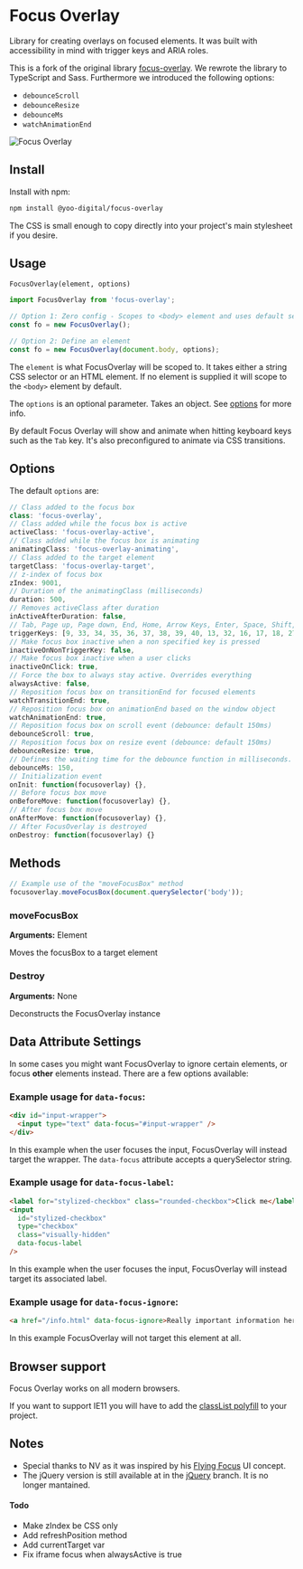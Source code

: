 # Focus Overlay

Library for creating overlays on focused elements. It was built with accessibility in mind with trigger keys and ARIA roles.

This is a fork of the original library [focus-overlay](https://github.com/mmahandev/FocusOverlay). We rewrote the library to TypeScript and Sass. Furthermore we introduced the following options:

* `debounceScroll`
* `debounceResize`
* `debounceMs`
* `watchAnimationEnd`

![Focus Overlay](http://i.imgur.com/zMFb7m4.gif)

## Install

Install with npm:

```bash
npm install @yoo-digital/focus-overlay
```

The CSS is small enough to copy directly into your project's main stylesheet if you desire.

## Usage

`FocusOverlay(element, options)`

```js
import FocusOverlay from 'focus-overlay';

// Option 1: Zero config - Scopes to <body> element and uses default settings
const fo = new FocusOverlay();

// Option 2: Define an element
const fo = new FocusOverlay(document.body, options);
```

The `element` is what FocusOverlay will be scoped to. It takes either a string CSS selector or an HTML element. If no element is supplied it will scope to the `<body>` element by default.

The `options` is an optional parameter. Takes an object. See [options](#options) for more info.

By default Focus Overlay will show and animate when hitting keyboard keys such as the `Tab` key. It's also preconfigured to animate via CSS transitions.

## Options

The default `options` are:

```js
// Class added to the focus box
class: 'focus-overlay',
// Class added while the focus box is active
activeClass: 'focus-overlay-active',
// Class added while the focus box is animating
animatingClass: 'focus-overlay-animating',
// Class added to the target element
targetClass: 'focus-overlay-target',
// z-index of focus box
zIndex: 9001,
// Duration of the animatingClass (milliseconds)
duration: 500,
// Removes activeClass after duration
inActiveAfterDuration: false,
// Tab, Page up, Page down, End, Home, Arrow Keys, Enter, Space, Shift, Ctrl, Alt, ESC
triggerKeys: [9, 33, 34, 35, 36, 37, 38, 39, 40, 13, 32, 16, 17, 18, 27],
// Make focus box inactive when a non specified key is pressed
inactiveOnNonTriggerKey: false,
// Make focus box inactive when a user clicks
inactiveOnClick: true,
// Force the box to always stay active. Overrides everything
alwaysActive: false,
// Reposition focus box on transitionEnd for focused elements
watchTransitionEnd: true,
// Reposition focus box on animationEnd based on the window object
watchAnimationEnd: true,
// Reposition focus box on scroll event (debounce: default 150ms)
debounceScroll: true,
// Reposition focus box on resize event (debounce: default 150ms)
debounceResize: true,
// Defines the waiting time for the debounce function in milliseconds.
debounceMs: 150,
// Initialization event
onInit: function(focusoverlay) {},
// Before focus box move
onBeforeMove: function(focusoverlay) {},
// After focus box move
onAfterMove: function(focusoverlay) {},
// After FocusOverlay is destroyed
onDestroy: function(focusoverlay) {}
```

## Methods

```js
// Example use of the "moveFocusBox" method
focusoverlay.moveFocusBox(document.querySelector('body'));
```

### moveFocusBox

**Arguments:** Element

Moves the focusBox to a target element

### Destroy

**Arguments:** None

Deconstructs the FocusOverlay instance

## Data Attribute Settings

In some cases you might want FocusOverlay to ignore certain elements, or focus **other** elements instead. There are a few options available:

### Example usage for `data-focus`:

```html
<div id="input-wrapper">
  <input type="text" data-focus="#input-wrapper" />
</div>
```

In this example when the user focuses the input, FocusOverlay will instead target the wrapper. The `data-focus` attribute accepts a querySelector string.

### Example usage for `data-focus-label`:

```html
<label for="stylized-checkbox" class="rounded-checkbox">Click me</label>
<input
  id="stylized-checkbox"
  type="checkbox"
  class="visually-hidden"
  data-focus-label
/>
```

In this example when the user focuses the input, FocusOverlay will instead target its associated label.

### Example usage for `data-focus-ignore`:

```html
<a href="/info.html" data-focus-ignore>Really important information here!</a>
```

In this example FocusOverlay will not target this element at all.

## Browser support

Focus Overlay works on all modern browsers.

If you want to support IE11 you will have to add the [classList polyfill](https://github.com/eligrey/classList.js/blob/master/classList.js) to your project.

## Notes

- Special thanks to NV as it was inspired by his [Flying Focus](https://github.com/NV/flying-focus) UI concept.
- The jQuery version is still available at in the [jQuery](https://github.com/mmahandev/FocusOverlay/tree/jquery) branch. It is no longer mantained.

#### Todo

- Make zIndex be CSS only
- Add refreshPosition method
- Add currentTarget var
- Fix iframe focus when alwaysActive is true
